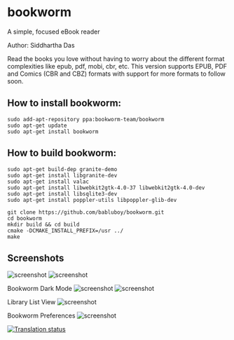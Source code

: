 # bookworm
A simple, focused eBook reader

Author: Siddhartha Das

Read the books you love without having to worry about the different format complexities like epub, pdf, mobi, cbr, etc. This version supports EPUB, PDF and Comics (CBR and CBZ) formats with support for more formats to follow soon.

## How to install bookworm:

```shell
sudo add-apt-repository ppa:bookworm-team/bookworm
sudo apt-get update
sudo apt-get install bookworm
```

## How to build bookworm:

```shell
sudo apt-get build-dep granite-demo 
sudo apt-get install libgranite-dev
sudo apt-get install valac
sudo apt-get install libwebkit2gtk-4.0-37 libwebkit2gtk-4.0-dev
sudo apt-get install libsqlite3-dev
sudo apt-get install poppler-utils libpoppler-glib-dev

git clone https://github.com/babluboy/bookworm.git
cd bookworm
mkdir build && cd build 
cmake -DCMAKE_INSTALL_PREFIX=/usr ../
make
```
## Screenshots

![screenshot](https://raw.githubusercontent.com/babluboy/bookworm/master/screenshots/BookwormLibraryView.png)
![screenshot](https://raw.githubusercontent.com/babluboy/bookworm/master/screenshots/BookwormReadingView.png)

Bookworm Dark Mode
![screenshot](https://raw.githubusercontent.com/babluboy/bookworm/master/screenshots/BookwormLibraryViewDarkMode.png)
![screenshot](https://raw.githubusercontent.com/babluboy/bookworm/master/screenshots/BookwormReadingViewDarkMode.png)

Library List View
![screenshot](https://raw.githubusercontent.com/babluboy/bookworm/master/screenshots/LibraryListView.png)

Bookworm Preferences
![screenshot](https://raw.githubusercontent.com/babluboy/bookworm/master/screenshots/PreferencesDialog.png)

[![Translation status](https://hosted.weblate.org/widgets/bookworm/-/svg-badge.svg)](https://hosted.weblate.org/engage/bookworm/?utm_source=widget)
